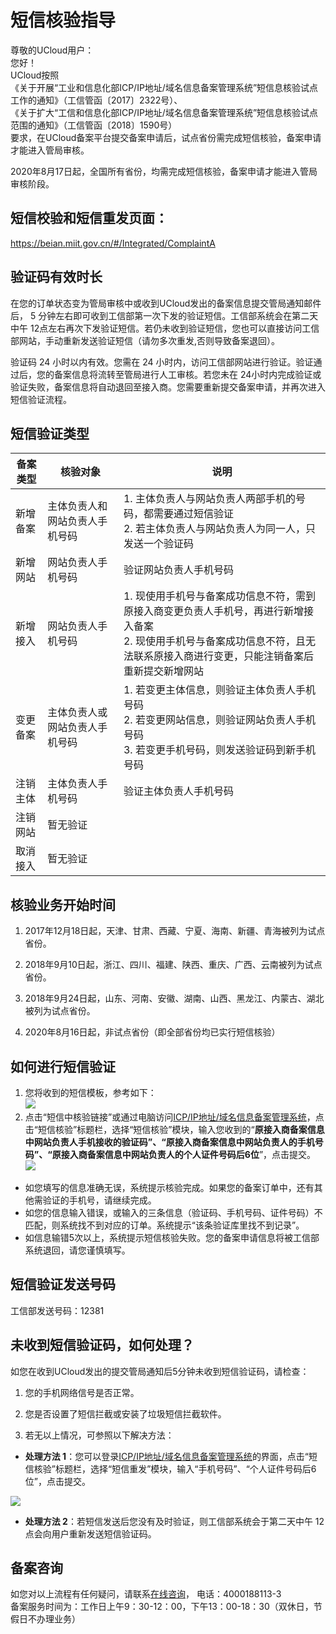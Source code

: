 

# 短信核验指导

尊敬的UCloud用户：  
您好！  
UCloud按照  
《关于开展“工业和信息化部ICP/IP地址/域名信息备案管理系统”短信息核验试点工作的通知》（工信管函〔2017〕2322号）、  
《关于扩大“工信和信息化部ICP/IP地址/域名信息备案管理系统”短信息核验试点范围的通知》（工信管函〔2018〕1590号）  
要求，在UCloud备案平台提交备案申请后，试点省份需完成短信核验，备案申请才能进入管局审核。  

2020年8月17日起，全国所有省份，均需完成短信核验，备案申请才能进入管局审核阶段。

## 短信校验和短信重发页面：  

https://beian.miit.gov.cn/#/Integrated/ComplaintA

## 验证码有效时长  

在您的订单状态变为管局审核中或收到UCloud发出的备案信息提交管局通知邮件后， 5 分钟左右即可收到工信部第一次下发的验证短信。工信部系统会在第二天中午 12点左右再次下发验证短信。若仍未收到验证短信，您也可以直接访问工信部网站，手动重新发送验证短信（请勿多次重发,否则导致备案退回）。

验证码 24 小时以内有效。您需在 24 小时内，访问工信部网站进行验证。验证通过后，您的备案信息将流转至管局进行人工审核。若您未在 24小时内完成验证或验证失败，备案信息将自动退回至接入商。您需要重新提交备案申请，并再次进入短信验证流程。  

## 短信验证类型

| 备案类型 | 核验对象                       | 说明                                                         |
| -------- | ------------------------------ | ------------------------------------------------------------ |
| 新增备案 | 主体负责人和网站负责人手机号码 | 1. 主体负责人与网站负责人两部手机的号码，都需要通过短信验证<br>2. 若主体负责人与网站负责人为同一人，只发送一个验证码 |
| 新增网站 | 网站负责人手机号码             | 验证网站负责人手机号码                                       |
| 新增接入 | 网站负责人手机号码             | 1. 现使用手机号与备案成功信息不符，需到原接入商变更负责人手机号，再进行新增接入备案<br>2. 现使用手机号与备案成功信息不符，且无法联系原接入商进行变更，只能注销备案后重新提交新增网站 |
| 变更备案 | 主体负责人或网站负责人手机号码 | 1. 若变更主体信息，则验证主体负责人手机号码<br>2. 若变更网站信息，则验证网站负责人手机号码<br>3. 若变更手机号码，则发送验证码到新手机号码 |
| 注销主体 | 主体负责人手机号码             | 验证主体负责人手机号码                                       |
| 注销网站 | 暂无验证                       |                                                              |
| 取消接入 | 暂无验证                       |                                                              |

## 核验业务开始时间

1. 2017年12月18日起，天津、甘肃、西藏、宁夏、海南、新疆、青海被列为试点省份。  
2. 2018年9月10日起，浙江、四川、福建、陕西、重庆、广西、云南被列为试点省份。  

3. 2018年9月24日起，山东、河南、安徽、湖南、山西、黑龙江、内蒙古、湖北被列为试点省份。
4. 2020年8月16日起，非试点省份（即全部省份均已实行短信核验）


## 如何进行短信验证

1. 您将收到的短信模板，参考如下：  
   ![](https://static.ucloud.cn/97dbe7d5521947b3929c3bca21e9426f.png)  
2. 点击“短信中核验链接”或通过电脑访问[ICP/IP地址/域名信息备案管理系统](https://beian.miit.gov.cn)，点击“短信核验”标题栏，选择“短信核验”模块，输入您收到的“**原接入商备案信息中网站负责人手机接收的验证码”、“原接入商备案信息中网站负责人的手机号码”、“原接入商备案信息中网站负责人的个人证件号码后6位**”，点击提交。   
    ![](https://static.ucloud.cn/513e432780a3411c90430300cefa07c2.png)

* 如您填写的信息准确无误，系统提示核验完成。如果您的备案订单中，还有其他需验证的手机号，请继续完成。 
* 如您的信息输入错误，或输入的三条信息（验证码、手机号码、证件号码）不匹配，则系统找不到对应的订单。系统提示“该条验证库里找不到记录”。  
* 如信息输错5次以上，系统提示短信核验失败。您的备案申请信息将被工信部系统退回，请您谨慎填写。  
  

## 短信验证发送号码

工信部发送号码：12381


## 未收到短信验证码，如何处理？

如您在收到UCloud发出的提交管局通知后5分钟未收到短信验证码，请检查：  

1. 您的手机网络信号是否正常。  

2. 您是否设置了短信拦截或安装了垃圾短信拦截软件。

3. 若无以上情况，可参照以下解决方法： 

    

- **处理方法 1**：您可以登录[ICP/IP地址/域名信息备案管理系统](https://beian.miit.gov.cn)的界面，点击“短信核验”标题栏，选择“短信重发”模块，输入“手机号码”、“个人证件号码后6位”，点击提交。

![](https://static.ucloud.cn/aca3f59364a34c7e8a7fbeb30583457e.png)

- **处理方法 2**：若短信发送后您没有及时验证，则工信部系统会于第二天中午 12 点会向用户重新发送短信验证码。  

## **备案咨询**

如您对以上流程有任何疑问，请联系[在线咨询](https://spt.ucloud.cn/30002)， 电话：4000188113-3  
备案服务时间为：工作日上午9：30-12：00，下午13：00-18：30（双休日，节假日不办理业务）






